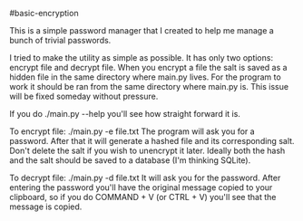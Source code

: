 #basic-encryption

This is a simple password manager that I created to help me manage a bunch of trivial passwords.

I tried to make the utility as simple as possible. It has only two options: 
encrypt file and decrypt file. When you encrypt a file the salt is saved as a 
hidden file in the same directory where main.py lives. For the program to
work it should be ran from the same directory where main.py is. This issue 
will be fixed someday without pressure.

If you do ./main.py --help you'll see how straight forward it is.

To encrypt file:
	./main.py -e file.txt
The program will ask you for a password. After that it will generate a hashed
file and its corresponding salt. Don't delete the salt if you wish to
unencrypt it later. Ideally both the hash and the salt should be saved to a 
database (I'm thinking SQLite).

To decrypt file:
	./main.py -d file.txt
It will ask you for the password. After entering the password you'll have the
original message copied to your clipboard, so if you do COMMAND + V (or CTRL + V) you'll see that the message is copied.